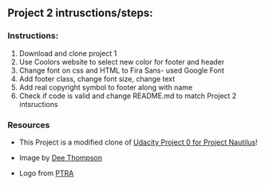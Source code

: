 ## Project 2 intrusctions/steps:

### Instructions:
1. Download and clone project 1
2. Use Coolors website to select new color for footer and header
3. Change font on css and HTML to Fira Sans- used Google Font
4. Add footer class, change font size, change text
5. Add real copyright symbol to footer along with name 
6. Check if code is valid and change README.md to match Project 2 intsructions

### Resources

* This Project is a modified clone of [Udacity Project 0 for Project Nautilus](https://github.com/udacity/project-nautilus-project-0)!

* Image by [Dee Thompson](https://www.pexels.com/photo/woman-posing-for-photo-while-smiling-1171015/)
* Logo from 
[PTRA](https://pixabay.com/en/logo-origami-bird-flying-blue-1913689/)
